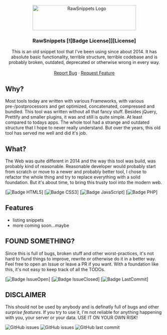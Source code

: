 <div align="center">
  <a href="https://github.com/rawsta/RawSnippets">
    <img src="images/logo.svg" alt="RawSnippets Logo" width="330" height="80">
  </a>

<h3 align="center">RawSnippets [![Badge License]][License]</h3>

  <p align="center">
    This is an old snippet tool that I've been using since about 2014.
It has absolute basic functionality, terrible structure, terrible codebase and is probably broken, outdated, deprecated or otherwise wrong in every way. <br />
    <br />
    <a href="https://github.com/rawsta/RawSnippets/issues">Report Bug</a>
    ·
    <a href="https://github.com/rawsta/RawSnippets/issues">Request Feature</a>
  </p>
</div>

## Why?

Most tools today are written with various Frameworks, with various pre-/postprocessors and get optimized, concatenated, compressed and bundled.
This tool was written without all that fancy stuff.
Besides jQuery, Prettify and smaller plugins, it was and still is quite simple. At least compared to todays apps.
The whole tool had a strange and outdated structure that I hope to never really understand.
But over the years, this old tool has served me well and did it's job.

## What?

The Web was quite different in 2014 and the way this tool was build, was probably kind of reasonable.
Reasonable developer would probably start from scratch or move to a newer and probably better tool, I chose to refactor the whole thing and try to replace everything with a solid foundation.
But it's about time, to bring this trusty tool into the modern web.


[![Badge HTML5]] [![Badge CSS3]] [![Badge JavaScript]] [![Badge PHP]]

## Features

 * listing snippets
 * more coming soon...maybe

## FOUND SOMETHING?

Since this is full of bugs, broken stuff and other worst-practices, it's not hard to fiund things to improve, rewrite or otherwise do it in a better way. Feel free to open an Issue or leave a PR if you want. With a foundation like this, it's not easy to keep track of all the TODOs.

[![Badge IssueOpen]] [![Badge IssueClosed]] [![Badge LastCommit]]


## DISCLAIMER

This should not be used by anybody and is definatly full of bugs and other *surprise features*.
If you try to use it, I'm not reliable for anything happening with you, your server or your data.
USE IT ON YOUR OWN RISK!


<!----------------------------------------------------------------------------->

[Badge License]: https://img.shields.io/badge/License-GPLv3-yellow.svg?style=for-the-badge

[Badge HTML5]: https://img.shields.io/badge/HTML5-E34F26?style=for-the-badge&logo=html5&logoColor=white
[Badge CSS3]: https://img.shields.io/badge/CSS3-1572B6?style=for-the-badge&logo=css3&logoColor=white
[Badge JavaScript]: https://img.shields.io/badge/JavaScript-F7DF1E?style=for-the-badge&logo=javascript&logoColor=white
[Badge PHP]: https://img.shields.io/badge/PHP_%5E7.2-777BB4?style=for-the-badge&logo=php&logoColor=white

[Badge IssueOpen]: https://img.shields.io/badge/CSS3-1572B6?style=for-the-badge&logo=css3&logoColor=white
[Badge IssueClosed]: https://img.shields.io/badge/JavaScript-F7DF1E?style=for-the-badge&logo=javascript&logoColor=white
[Badge LastCommit]: https://img.shields.io/badge/PHP_%5E7.2-777BB4?style=for-the-badge&logo=php&logoColor=white


<!-- [Preview]: https://watchy.sqfmi.com/img/watchy_render.png -->

[Contribute]: Contribute.md
[License]: LICENSE

![GitHub issues](https://img.shields.io/github/issues-raw/rawsta/RawSnippets?style=for-the-badge&logo=github) ![GitHub issues](https://img.shields.io/github/issues-closed-raw/rawsta/RawSnippets?style=for-the-badge&logo=github) ![GitHub last commit](https://img.shields.io/github/last-commit/rawsta/rawsnippets?style=for-the-badge&logo=github)
